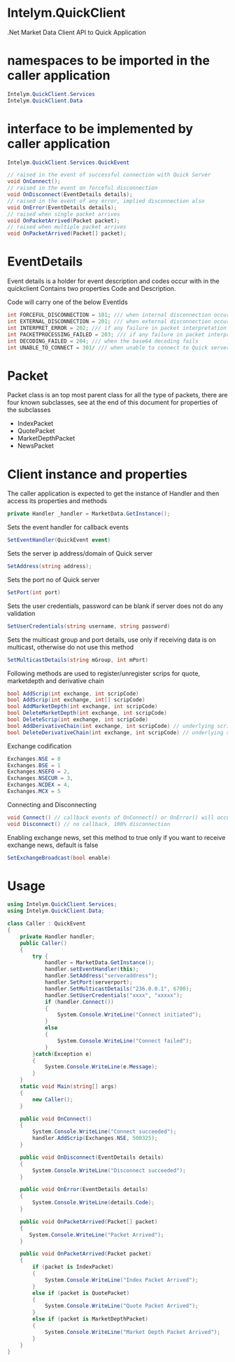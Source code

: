 # Intelym.QuickClient
.Net Market Data Client API to Quick Application

# namespaces to be imported in the caller application
```c#
Intelym.QuickClient.Services
Intelym.QuickClient.Data
```

# interface to be implemented by caller application
```c#
Intelym.QuickClient.Services.QuickEvent

// raised in the event of successful connection with Quick Server
void OnConnect();
// raised in the event on forceful disconnection
void OnDisconnect(EventDetails details);
// raised in the event of any error, implied disconnection also
void OnError(EventDetails details);
// raised when single packet arrives
void OnPacketArrived(Packet packet);
// raised when multiple packet arrives
void OnPacketArrived(Packet[] packet);
```
# EventDetails
Event details is a holder for event description and codes occur with in the quickclient
Contains two properties Code and Description.

Code will carry one of the below EventIds
```c#
int FORCEFUL_DISCONNECTION = 101; /// when internal disconnection occurs
int EXTERNAL_DISCONNECTION = 201; /// when external disconnection occurs
int INTERPRET_ERROR = 202; /// if any failure in packet interpretation
int PACKETPROCESSING_FAILED = 203; /// if any failure in packet interpretation
int DECODING_FAILED = 204; /// when the base64 decoding fails
int UNABLE_TO_CONNECT = 301/ /// when unable to connect to Quick server
```
# Packet
Packet class is an top most parent class for all the type of packets, 
there are four known subclasses, see at the end of this document for properties of the subclasses
* IndexPacket
* QuotePacket
* MarketDepthPacket
* NewsPacket

# Client instance and properties
The caller application is expected to get the instance of Handler and then access its properties and methods
```c#
private Handler _handler = MarketData.GetInstance();
```

Sets the event handler for callback events
```c#
SetEventHandler(QuickEvent event)
```
Sets the server ip address/domain of Quick server
```c#
SetAddress(string address);
```
Sets the port no of Quick server
```c#
SetPort(int port)
```
Sets the user credentials, password can be blank if server does not do any validation
```c#
SetUserCredentials(string username, string password)
```
Sets the multicast group and port details, use only if receiving data is on multicast, otherwise do not use this method
```c#
SetMulticastDetails(string mGroup, int mPort)
```
Following methods are used to register/unregister scrips for quote, marketdepth and derivative chain
```c#
bool AddScrip(int exchange, int scripCode)
bool AddScrip(int exchange, int[] scripCode)
bool AddMarketDepth(int exchange, int scripCode)
bool DeleteMarketDepth(int exchange, int scripCode)
bool DeleteScrip(int exchange, int scripCode)
bool AddDerivativeChain(int exchange, int scripCode) // underlying scripcode
bool DeleteDerivativeChain(int exchange, int scripCode) // underlying scripcode
```
Exchange codification
```c#
Exchanges.NSE = 0
Exchanges.BSE = 1
Exchanges.NSEFO = 2,
Exchanges.NSECUR = 3,
Exchanges.NCDEX = 4,
Exchanges.MCX = 5
```

Connecting and Disconnecting
```c#
void Connect() // callback events of OnConnect() or OnError() will occur
void Disconnect() // no callback, 100% disconnection
```
Enabling exchange news, set this method to true only if you want to receive exchange news, default is false
```c#
SetExchangeBroadcast(bool enable)
```

# Usage
```c#
using Intelym.QuickClient.Services;
using Intelym.QuickClient.Data;

class Caller : QuickEvent
{
    private Handler handler;
    public Caller()
    {
        try { 
            handler = MarketData.GetInstance();
            handler.setEventHandler(this);
            handler.SetAddress("serveraddress");
            handler.SetPort(serverport);
            handler.SetMulticastDetails("236.0.0.1", 6700);
            handler.SetUserCredentials("xxxx", "xxxxx");
            if (handler.Connect())
            {
                System.Console.WriteLine("Connect initiated");
            }
            else
            {
                System.Console.WriteLine("Connect failed");
            }
        }catch(Exception e)
        {
            System.Console.WriteLine(e.Message);
        }
    }
    static void Main(string[] args)
    {
        new Caller();
    }

    public void OnConnect()
    {
        System.Console.WriteLine("Connect succeeded");
        handler.AddScrip(Exchanges.NSE, 500325);
    }

    public void OnDisconnect(EventDetails details)
    {
        System.Console.WriteLine("Disconnect succeeded");
    }

    public void OnError(EventDetails details)
    {
        System.Console.WriteLine(details.Code);
    }

    public void OnPacketArrived(Packet[] packet)
    {
       System.Console.WriteLine("Packet Arrived");
    }

    public void OnPacketArrived(Packet packet)
    {
        if (packet is IndexPacket) 
        {
            System.Console.WriteLine("Index Packet Arrived");
        }
        else if (packet is QuotePacket)
        {
            System.Console.WriteLine("Quote Packet Arrived");
        }
        else if (packet is MarketDepthPacket)
        {
            System.Console.WriteLine("Market Depth Packet Arrived");
        }
    }
}
```
